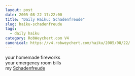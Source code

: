```yaml
---
layout: post
date: 2005-08-22 17:22:00
title: "Daily Haiku: Schadenfreude"
slug: haiku-schadenfreude
tags:
  - daily haiku
category: RobWeychert.com V4
canonical: https://v4.robweychert.com/haiku/2005/08/22/
---
```


your homemade fireworks  
your emergency room bills  
my [Schadenfreude](http://dictionary.reference.com/wordoftheday/archive/2005/08/22.html)